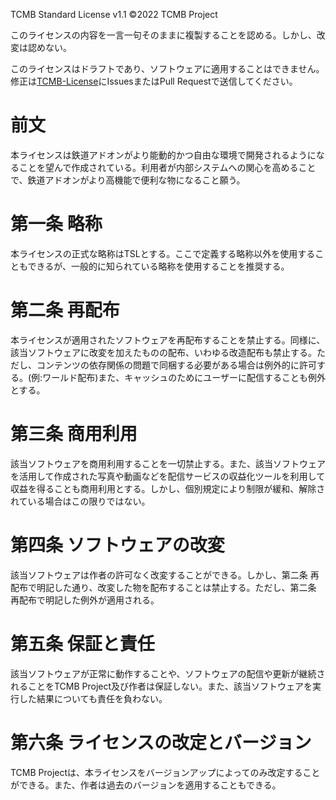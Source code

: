 TCMB Standard License v1.1
©2022 TCMB Project

このライセンスの内容を一言一句そのままに複製することを認める。しかし、改変は認めない。

このライセンスはドラフトであり、ソフトウェアに適用することはできません。修正は[TCMB-License](https://github.com/TCMB-Project/TCMB-License)にIssuesまたはPull Requestで送信してください。
# 前文
本ライセンスは鉄道アドオンがより能動的かつ自由な環境で開発されるようになることを望んで作成されている。利用者が内部システムへの関心を高めることで、鉄道アドオンがより高機能で便利な物になること願う。
# 第一条 略称
本ライセンスの正式な略称はTSLとする。ここで定義する略称以外を使用することもできるが、一般的に知られている略称を使用することを推奨する。
# 第二条 再配布
本ライセンスが適用されたソフトウェアを再配布することを禁止する。同様に、該当ソフトウェアに改変を加えたものの配布、いわゆる改造配布も禁止する。ただし、コンテンツの依存関係の問題で同梱する必要がある場合は例外的に許可する。(例:ワールド配布)また、キャッシュのためにユーザーに配信することも例外とする。
# 第三条 商用利用
該当ソフトウェアを商用利用することを一切禁止する。また、該当ソフトウェアを活用して作成された写真や動画などを配信サービスの収益化ツールを利用して収益を得ることも商用利用とする。しかし、個別規定により制限が緩和、解除されている場合はこの限りではない。
# 第四条 ソフトウェアの改変
該当ソフトウェアは作者の許可なく改変することができる。しかし、第二条 再配布で明記した通り、改変した物を配布することは禁止する。ただし、第二条 再配布で明記した例外が適用される。
# 第五条 保証と責任
該当ソフトウェアが正常に動作することや、ソフトウェアの配信や更新が継続されることをTCMB Project及び作者は保証しない。また、該当ソフトウェアを実行した結果についても責任を負わない。
# 第六条 ライセンスの改定とバージョン
TCMB Projectは、本ライセンスをバージョンアップによってのみ改定することができる。また、作者は過去のバージョンを適用することもできる。
